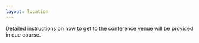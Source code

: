 ```yaml
---
layout: location
---
```


Detailed instructions on how to get to the conference venue will be provided in due course.
